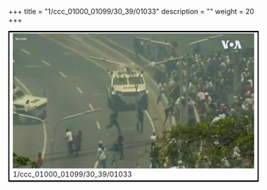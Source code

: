 +++
title = "1/ccc_01000_01099/30_39/01033"
description = ""
weight = 20
+++

<table style="border:2px solid black;max-width:800px;max-height:800px;" 
><tr><td>
<img class="center-fit-jpg"
src="/jpg_/aaa_20190430_NxaOmWaI8sI_01032.jpg">
1/ccc_01000_01099/30_39/01033
</img></td></tr></table>
